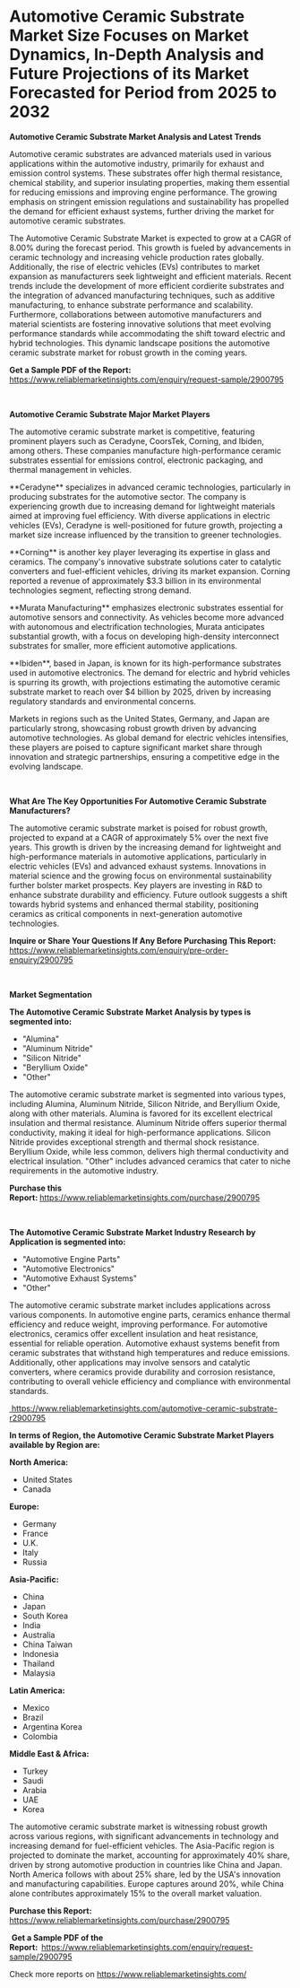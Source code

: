 <p><h1>Automotive Ceramic Substrate Market Size Focuses on Market Dynamics, In-Depth Analysis and Future Projections of its Market Forecasted for Period from 2025 to 2032</h1></p><p><strong>Automotive Ceramic Substrate Market Analysis and Latest Trends</strong></p>
<p><p>Automotive ceramic substrates are advanced materials used in various applications within the automotive industry, primarily for exhaust and emission control systems. These substrates offer high thermal resistance, chemical stability, and superior insulating properties, making them essential for reducing emissions and improving engine performance. The growing emphasis on stringent emission regulations and sustainability has propelled the demand for efficient exhaust systems, further driving the market for automotive ceramic substrates.</p><p>The Automotive Ceramic Substrate Market is expected to grow at a CAGR of 8.00% during the forecast period. This growth is fueled by advancements in ceramic technology and increasing vehicle production rates globally. Additionally, the rise of electric vehicles (EVs) contributes to market expansion as manufacturers seek lightweight and efficient materials. Recent trends include the development of more efficient cordierite substrates and the integration of advanced manufacturing techniques, such as additive manufacturing, to enhance substrate performance and scalability. Furthermore, collaborations between automotive manufacturers and material scientists are fostering innovative solutions that meet evolving performance standards while accommodating the shift toward electric and hybrid technologies. This dynamic landscape positions the automotive ceramic substrate market for robust growth in the coming years.</p></p>
<p><strong>Get a Sample PDF of the Report:&nbsp;</strong> <a href="https://www.reliablemarketinsights.com/enquiry/request-sample/2900795?utm_campaign=3511&utm_medium=2&utm_source=Github&utm_content=ia&utm_term=16032025&utm_id=automotive-ceramic-substrate">https://www.reliablemarketinsights.com/enquiry/request-sample/2900795</a></p>
<p>&nbsp;</p>
<p><strong>Automotive Ceramic Substrate Major Market Players</strong></p>
<p><p>The automotive ceramic substrate market is competitive, featuring prominent players such as Ceradyne, CoorsTek, Corning, and Ibiden, among others. These companies manufacture high-performance ceramic substrates essential for emissions control, electronic packaging, and thermal management in vehicles.</p><p>**Ceradyne** specializes in advanced ceramic technologies, particularly in producing substrates for the automotive sector. The company is experiencing growth due to increasing demand for lightweight materials aimed at improving fuel efficiency. With diverse applications in electric vehicles (EVs), Ceradyne is well-positioned for future growth, projecting a market size increase influenced by the transition to greener technologies.</p><p>**Corning** is another key player leveraging its expertise in glass and ceramics. The company's innovative substrate solutions cater to catalytic converters and fuel-efficient vehicles, driving its market expansion. Corning reported a revenue of approximately $3.3 billion in its environmental technologies segment, reflecting strong demand.</p><p>**Murata Manufacturing** emphasizes electronic substrates essential for automotive sensors and connectivity. As vehicles become more advanced with autonomous and electrification technologies, Murata anticipates substantial growth, with a focus on developing high-density interconnect substrates for smaller, more efficient automotive applications.</p><p>**Ibiden**, based in Japan, is known for its high-performance substrates used in automotive electronics. The demand for electric and hybrid vehicles is spurring its growth, with projections estimating the automotive ceramic substrate market to reach over $4 billion by 2025, driven by increasing regulatory standards and environmental concerns.</p><p>Markets in regions such as the United States, Germany, and Japan are particularly strong, showcasing robust growth driven by advancing automotive technologies. As global demand for electric vehicles intensifies, these players are poised to capture significant market share through innovation and strategic partnerships, ensuring a competitive edge in the evolving landscape.</p></p>
<p>&nbsp;</p>
<p><strong>What Are The Key Opportunities For Automotive Ceramic Substrate Manufacturers?</strong></p>
<p><p>The automotive ceramic substrate market is poised for robust growth, projected to expand at a CAGR of approximately 5% over the next five years. This growth is driven by the increasing demand for lightweight and high-performance materials in automotive applications, particularly in electric vehicles (EVs) and advanced exhaust systems. Innovations in material science and the growing focus on environmental sustainability further bolster market prospects. Key players are investing in R&D to enhance substrate durability and efficiency. Future outlook suggests a shift towards hybrid systems and enhanced thermal stability, positioning ceramics as critical components in next-generation automotive technologies.</p></p>
<p><strong>Inquire or Share Your Questions If Any Before Purchasing This Report:</strong> <a href="https://www.reliablemarketinsights.com/enquiry/pre-order-enquiry/2900795?utm_campaign=3511&utm_medium=2&utm_source=Github&utm_content=ia&utm_term=16032025&utm_id=automotive-ceramic-substrate">https://www.reliablemarketinsights.com/enquiry/pre-order-enquiry/2900795</a></p>
<p>&nbsp;</p>
<p><strong>Market Segmentation</strong></p>
<p><strong>The Automotive Ceramic Substrate Market Analysis by types is segmented into:</strong></p>
<p><ul><li>"Alumina"</li><li>"Aluminum Nitride"</li><li>"Silicon Nitride"</li><li>"Beryllium Oxide"</li><li>"Other"</li></ul></p>
<p><p>The automotive ceramic substrate market is segmented into various types, including Alumina, Aluminum Nitride, Silicon Nitride, and Beryllium Oxide, along with other materials. Alumina is favored for its excellent electrical insulation and thermal resistance. Aluminum Nitride offers superior thermal conductivity, making it ideal for high-performance applications. Silicon Nitride provides exceptional strength and thermal shock resistance. Beryllium Oxide, while less common, delivers high thermal conductivity and electrical insulation. "Other" includes advanced ceramics that cater to niche requirements in the automotive industry.</p></p>
<p><strong>Purchase this Report:&nbsp;</strong><a href="https://www.reliablemarketinsights.com/purchase/2900795?utm_campaign=3511&utm_medium=2&utm_source=Github&utm_content=ia&utm_term=16032025&utm_id=automotive-ceramic-substrate">https://www.reliablemarketinsights.com/purchase/2900795</a></p>
<p>&nbsp;</p>
<p><strong>The Automotive Ceramic Substrate Market Industry Research by Application is segmented into:</strong></p>
<p><ul><li>"Automotive Engine Parts"</li><li>"Automotive Electronics"</li><li>"Automotive Exhaust Systems"</li><li>"Other"</li></ul></p>
<p><p>The automotive ceramic substrate market includes applications across various components. In automotive engine parts, ceramics enhance thermal efficiency and reduce weight, improving performance. For automotive electronics, ceramics offer excellent insulation and heat resistance, essential for reliable operation. Automotive exhaust systems benefit from ceramic substrates that withstand high temperatures and reduce emissions. Additionally, other applications may involve sensors and catalytic converters, where ceramics provide durability and corrosion resistance, contributing to overall vehicle efficiency and compliance with environmental standards.</p></p>
<p><a href="https://www.reliablemarketinsights.com/automotive-ceramic-substrate-r2900795?utm_campaign=3511&utm_medium=2&utm_source=Github&utm_content=ia&utm_term=16032025&utm_id=automotive-ceramic-substrate">&nbsp;https://www.reliablemarketinsights.com/automotive-ceramic-substrate-r2900795</a></p>
<p><strong>In terms of Region, the Automotive Ceramic Substrate Market Players available by Region are:</strong></p>
<p>
    <p> <strong> North America: </strong>
        <ul>
            <li>United States</li>
            <li>Canada</li>
        </ul>
        </p> 
    <p> <strong> Europe: </strong>
        <ul>
            <li>Germany</li>
            <li>France</li>
            <li>U.K.</li>
            <li>Italy</li>
            <li>Russia</li>
        </ul>
        </p> 
    <p> <strong> Asia-Pacific: </strong>
        <ul>
            <li>China</li>
            <li>Japan</li>
            <li>South Korea</li>
            <li>India</li>
            <li>Australia</li>
            <li>China Taiwan</li>
            <li>Indonesia</li>
            <li>Thailand</li>
            <li>Malaysia</li>
        </ul>
        </p> 
    <p> <strong> Latin America: </strong>
        <ul>
            <li>Mexico</li>
            <li>Brazil</li>
            <li>Argentina Korea</li>
            <li>Colombia</li>
        </ul>
        </p> 
    <p> <strong> Middle East & Africa: </strong>
        <ul>
            <li>Turkey</li>
            <li>Saudi</li>
            <li>Arabia</li>
            <li>UAE</li>
            <li>Korea</li>
        </ul>
    </p>
    </p>
<p><p>The automotive ceramic substrate market is witnessing robust growth across various regions, with significant advancements in technology and increasing demand for fuel-efficient vehicles. The Asia-Pacific region is projected to dominate the market, accounting for approximately 40% share, driven by strong automotive production in countries like China and Japan. North America follows with about 25% share, led by the USA's innovation and manufacturing capabilities. Europe captures around 20%, while China alone contributes approximately 15% to the overall market valuation.</p></p>
<p><strong>Purchase this Report: </strong><a href="https://www.reliablemarketinsights.com/purchase/2900795?utm_campaign=3511&utm_medium=2&utm_source=Github&utm_content=ia&utm_term=16032025&utm_id=automotive-ceramic-substrate">https://www.reliablemarketinsights.com/purchase/2900795</a></p>
<p>&nbsp;<strong>Get a Sample PDF of the Report:&nbsp;&nbsp;</strong><a href="https://www.reliablemarketinsights.com/enquiry/request-sample/2900795?utm_campaign=3511&utm_medium=2&utm_source=Github&utm_content=ia&utm_term=16032025&utm_id=automotive-ceramic-substrate">https://www.reliablemarketinsights.com/enquiry/request-sample/2900795</a></p>
<p><strong></strong></p>
<p>Check more reports on <a href="https://www.reliablemarketinsights.com/?utm_campaign=3511&utm_medium=2&utm_source=Github&utm_content=ia&utm_term=16032025&utm_id=automotive-ceramic-substrate">https://www.reliablemarketinsights.com/</a></p>
